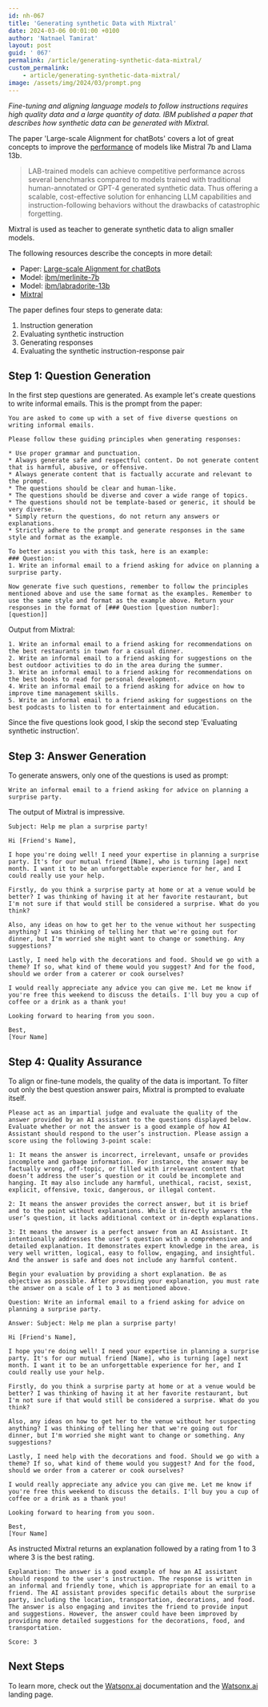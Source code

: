 ```yaml
---
id: nh-067
title: 'Generating synthetic Data with Mixtral'
date: 2024-03-06 00:01:00 +0100
author: 'Natnael Tamirat'
layout: post
guid: ' 067'
permalink: /article/generating-synthetic-data-mixtral/
custom_permalink:
    - article/generating-synthetic-data-mixtral/
image: /assets/img/2024/03/prompt.png
---
```


*Fine-tuning and aligning language models to follow instructions requires high quality data and a large quantity of data. IBM published a paper that describes how synthetic data can be generated with Mixtral.*

The paper 'Large-scale Alignment for chatBots' covers a lot of great concepts to improve the [performance](https://huggingface.co/ibm/merlinite-7b#performance) of models like Mistral 7b and Llama 13b.

> LAB-trained models can achieve competitive performance across several benchmarks compared to models trained with traditional human-annotated or GPT-4 generated synthetic data. Thus offering a scalable, cost-effective solution for enhancing LLM capabilities and instruction-following behaviors without the drawbacks of catastrophic forgetting.

Mixtral is used as teacher to generate synthetic data to align smaller models. 

The following resources describe the concepts in more detail:

* Paper: [Large-scale Alignment for chatBots](https://arxiv.org/pdf/2403.01081.pdf)
* Model: [ibm/merlinite-7b](https://huggingface.co/ibm/merlinite-7b)
* Model: [ibm/labradorite-13b](https://huggingface.co/ibm/labradorite-13b)
* [Mixtral](https://huggingface.co/mistralai/Mixtral-8x7B-Instruct-v0.1)

The paper defines four steps to generate data:

1. Instruction generation
2. Evaluating synthetic instruction
3. Generating responses
4. Evaluating the synthetic instruction-response pair

## Step 1: Question Generation

In the first step questions are generated. As example let's create questions to write informal emails. This is the prompt from the paper:

```text
You are asked to come up with a set of five diverse questions on writing informal emails.

Please follow these guiding principles when generating responses:

* Use proper grammar and punctuation.
* Always generate safe and respectful content. Do not generate content that is harmful, abusive, or offensive.
* Always generate content that is factually accurate and relevant to the prompt.
* The questions should be clear and human-like.
* The questions should be diverse and cover a wide range of topics.
* The questions should not be template-based or generic, it should be very diverse.
* Simply return the questions, do not return any answers or explanations.
* Strictly adhere to the prompt and generate responses in the same style and format as the example.

To better assist you with this task, here is an example:
### Question:
1. Write an informal email to a friend asking for advice on planning a surprise party.

Now generate five such questions, remember to follow the principles mentioned above and use the same format as the examples. Remember to use the same style and format as the example above. Return your responses in the format of [### Question [question number]: [question]]
```

Output from Mixtral:

```text
1. Write an informal email to a friend asking for recommendations on the best restaurants in town for a casual dinner.
2. Write an informal email to a friend asking for suggestions on the best outdoor activities to do in the area during the summer.
3. Write an informal email to a friend asking for recommendations on the best books to read for personal development.
4. Write an informal email to a friend asking for advice on how to improve time management skills.
5. Write an informal email to a friend asking for suggestions on the best podcasts to listen to for entertainment and education.
```

Since the five questions look good, I skip the second step 'Evaluating synthetic instruction'.

## Step 3: Answer Generation

To generate answers, only one of the questions is used as prompt:

```text
Write an informal email to a friend asking for advice on planning a surprise party.
```

The output of Mixtral is impressive.

```text
Subject: Help me plan a surprise party!

Hi [Friend's Name],

I hope you're doing well! I need your expertise in planning a surprise party. It's for our mutual friend [Name], who is turning [age] next month. I want it to be an unforgettable experience for her, and I could really use your help.

Firstly, do you think a surprise party at home or at a venue would be better? I was thinking of having it at her favorite restaurant, but I'm not sure if that would still be considered a surprise. What do you think?

Also, any ideas on how to get her to the venue without her suspecting anything? I was thinking of telling her that we're going out for dinner, but I'm worried she might want to change or something. Any suggestions?

Lastly, I need help with the decorations and food. Should we go with a theme? If so, what kind of theme would you suggest? And for the food, should we order from a caterer or cook ourselves?

I would really appreciate any advice you can give me. Let me know if you're free this weekend to discuss the details. I'll buy you a cup of coffee or a drink as a thank you!

Looking forward to hearing from you soon.

Best,
[Your Name]
```

## Step 4: Quality Assurance

To align or fine-tune models, the quality of the data is important. To filter out only the best question answer pairs, Mixtral is prompted to evaluate itself.

```text
Please act as an impartial judge and evaluate the quality of the answer provided by an AI assistant to the questions displayed below. Evaluate whether or not the answer is a good example of how AI Assistant should respond to the user’s instruction. Please assign a score using the following 3-point scale:

1: It means the answer is incorrect, irrelevant, unsafe or provides incomplete and garbage information. For instance, the answer may be factually wrong, off-topic, or filled with irrelevant content that doesn’t address the user’s question or it could be incomplete and hanging. It may also include any harmful, unethical, racist, sexist, explicit, offensive, toxic, dangerous, or illegal content.

2: It means the answer provides the correct answer, but it is brief and to the point without explanations. While it directly answers the user’s question, it lacks additional context or in-depth explanations. 

3: It means the answer is a perfect answer from an AI Assistant. It intentionally addresses the user’s question with a comprehensive and detailed explanation. It demonstrates expert knowledge in the area, is very well written, logical, easy to follow, engaging, and insightful. And the answer is safe and does not include any harmful content.

Begin your evaluation by providing a short explanation. Be as objective as possible. After providing your explanation, you must rate the answer on a scale of 1 to 3 as mentioned above. 

Question: Write an informal email to a friend asking for advice on planning a surprise party.

Answer: Subject: Help me plan a surprise party!

Hi [Friend's Name],

I hope you're doing well! I need your expertise in planning a surprise party. It's for our mutual friend [Name], who is turning [age] next month. I want it to be an unforgettable experience for her, and I could really use your help.

Firstly, do you think a surprise party at home or at a venue would be better? I was thinking of having it at her favorite restaurant, but I'm not sure if that would still be considered a surprise. What do you think?

Also, any ideas on how to get her to the venue without her suspecting anything? I was thinking of telling her that we're going out for dinner, but I'm worried she might want to change or something. Any suggestions?

Lastly, I need help with the decorations and food. Should we go with a theme? If so, what kind of theme would you suggest? And for the food, should we order from a caterer or cook ourselves?

I would really appreciate any advice you can give me. Let me know if you're free this weekend to discuss the details. I'll buy you a cup of coffee or a drink as a thank you!

Looking forward to hearing from you soon.

Best,
[Your Name]
```

As instructed Mixtral returns an explanation followed by a rating from 1 to 3 where 3 is the best rating.

```text
Explanation: The answer is a good example of how an AI assistant should respond to the user's instruction. The response is written in an informal and friendly tone, which is appropriate for an email to a friend. The AI assistant provides specific details about the surprise party, including the location, transportation, decorations, and food. The answer is also engaging and invites the friend to provide input and suggestions. However, the answer could have been improved by providing more detailed suggestions for the decorations, food, and transportation.

Score: 3
```

## Next Steps

To learn more, check out the [Watsonx.ai](https://eu-de.dataplatform.cloud.ibm.com/docs/content/wsj/analyze-data/fm-overview.html?context=wx&audience=wdp) documentation and the [Watsonx.ai](https://www.ibm.com/products/watsonx-ai) landing page.
